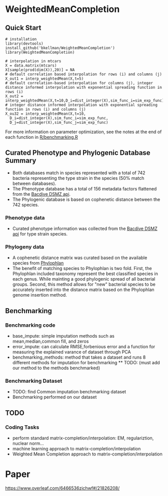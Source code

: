 # WeightedMeanCompletion

## Quick Start

```{R}
# installation
library(devtools)
install_github('bkellman/WeightedMeanCompletion')
library(WeightedMeanCompletion)

# interpolation in mtcars
X = data.matrix(mtcars)
X[sample(prod(dim(X)),20)] = NA
# default correlation based interpolation for rows (i) and columns (j)
X_out1 = interp_weightedMean(X,t=5)
# default correlation-based interpolation for columns (j), integer distance informed interpolation with exponential spreading function in rows (i)
X_out2 = interp_weightedMean(X,t=10,D_i=dist_integer(X),sim_func_i=sim_exp_func)
# integer distance informed interpolation with exponential spreading function in rows (i) and columns (j)
X_ou32 = interp_weightedMean(X,t=10,
  D_i=dist_integer(X),sim_func_i=sim_exp_func,
  D_j=dist_integer(X),sim_func_j=sim_exp_func)
```
For more information on parameter optimization, see the notes at the end of each function in [R/benchmarking.R](https://github.com/bkellman/WeightedMeanCompletion/blob/master/R/benchmarking.R)

## Curated Phenotype and Phylogenic Database Summary 

- Both databases match in species represented with a total of 742 bacteria representing the type strain in the species (50% match between databases).
- The Phenotype database has a total of 156 metadata factors flattened from the [Bacdive DSMZ api](https://bacdive.dsmz.de). 
- The Phylogenic database is based on cophenetic distance between the 742 species.  

### Phenotype data

- Curated phenotype information was collected from the [Bacdive DSMZ api](https://bacdive.dsmz.de) for type strain species. 

### Phylogeny data

- A cophenetic distance matrix was curated based on the available species from [Phylophlan](https://huttenhower.sph.harvard.edu/phylophlan) 
- The benefit of matching species to Phylophlan is two fold. First, the Phylophlan included taxonomy represent the best classified species in each genus. While mainting a good phylogenic spread of all bacterial groups. Second, this method allows for "new" bacterial species to be accurately inserted into the distance matrix based on the Phylophlan genome insertion method. 


## Benchmarking

### Benchmarking code
- base_impute: simple imputation methods such as mean,median,common fill, and zeros
- error_impute: can calculate RMSE,forbenious error and a function for measuring the explained varance of dataset through PCA
- benchmarking_methods: method that takes a dataset and runs 8 different methods for imputation for benchmarking 
** TODO: (must add our method to the methods benchmarked) 

### Benchmarking Dataset
- TODO: find Common imputation benchmarking dataset 
- Benchmarking performed on our dataset


## TODO

### Coding Tasks

- perform standard matrix-completion/interpolation: EM, regulariztion, nuclear norm...
- machine learning approach to matrix-completion/interpolation
- Weighted Mean Completion approach to matrix-completion/interpolation

# Paper
https://www.overleaf.com/6466536zjchwf#/21826208/
